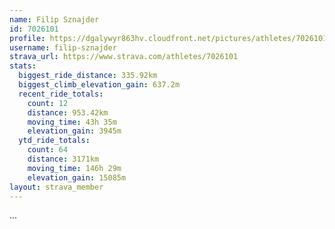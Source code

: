 ```yaml
---
name: Filip Sznajder
id: 7026101
profile: https://dgalywyr863hv.cloudfront.net/pictures/athletes/7026101/2123836/17/large.jpg
username: filip-sznajder
strava_url: https://www.strava.com/athletes/7026101
stats:
  biggest_ride_distance: 335.92km
  biggest_climb_elevation_gain: 637.2m
  recent_ride_totals:
    count: 12
    distance: 953.42km
    moving_time: 43h 35m
    elevation_gain: 3945m
  ytd_ride_totals:
    count: 64
    distance: 3171km
    moving_time: 146h 29m
    elevation_gain: 15085m
layout: strava_member
--- 
```

...

